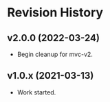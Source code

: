 Revision History
===================



v2.0.0 (2022-03-24)
-------------------

* Begin cleanup for mvc-v2.



v1.0.x (2021-03-13)
-------------------

* Work started.
